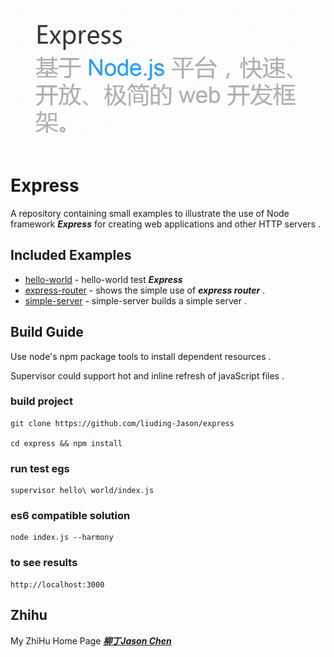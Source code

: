 
![logo](./img/title.png)
	
# Express
	
A repository containing small examples to illustrate the use of Node framework ***Express*** for creating web applications and other HTTP servers .

## Included Examples

 - [hello-world](hello-world) - hello-world test ***Express*** 
 - [express-router](express-router) - shows the simple use of ***express router*** .
 - [simple-server](simple-server) - simple-server builds a simple server .

## Build Guide 

Use node's npm package tools to install dependent resources .

Supervisor could support hot and inline refresh of javaScript files .

### build project

	git clone https://github.com/liuding-Jason/express

	cd express && npm install

### run test egs
	
	supervisor hello\ world/index.js 
	

### es6 compatible solution
	
	node index.js --harmony

### to see results

	http://localhost:3000

## Zhihu

My ZhiHu Home Page ***[柳丁Jason Chen](https://www.zhihu.com/people/liu-ding-jasonchen)*** 